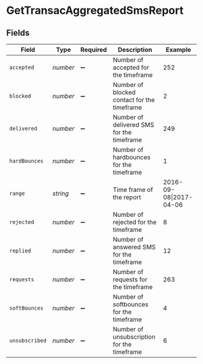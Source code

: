 # GetTransacAggregatedSmsReport


## Fields

| Field                                       | Type                                        | Required                                    | Description                                 | Example                                     |
| ------------------------------------------- | ------------------------------------------- | ------------------------------------------- | ------------------------------------------- | ------------------------------------------- |
| `accepted`                                  | *number*                                    | :heavy_minus_sign:                          | Number of accepted for the timeframe        | 252                                         |
| `blocked`                                   | *number*                                    | :heavy_minus_sign:                          | Number of blocked contact for the timeframe | 2                                           |
| `delivered`                                 | *number*                                    | :heavy_minus_sign:                          | Number of delivered SMS for the timeframe   | 249                                         |
| `hardBounces`                               | *number*                                    | :heavy_minus_sign:                          | Number of hardbounces for the timeframe     | 1                                           |
| `range`                                     | *string*                                    | :heavy_minus_sign:                          | Time frame of the report                    | 2016-09-08\|2017-04-06                      |
| `rejected`                                  | *number*                                    | :heavy_minus_sign:                          | Number of rejected for the timeframe        | 8                                           |
| `replied`                                   | *number*                                    | :heavy_minus_sign:                          | Number of answered SMS for the timeframe    | 12                                          |
| `requests`                                  | *number*                                    | :heavy_minus_sign:                          | Number of requests for the timeframe        | 263                                         |
| `softBounces`                               | *number*                                    | :heavy_minus_sign:                          | Number of softbounces for the timeframe     | 4                                           |
| `unsubscribed`                              | *number*                                    | :heavy_minus_sign:                          | Number of unsubscription for the timeframe  | 6                                           |
